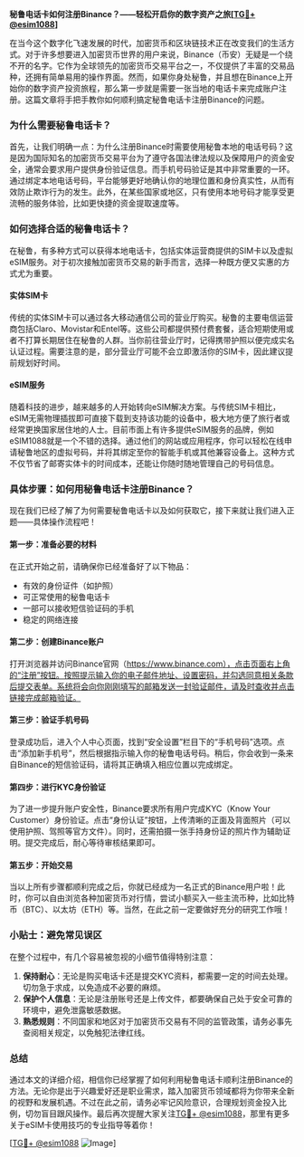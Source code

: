 **秘鲁电话卡如何注册Binance？——轻松开启你的数字资产之旅[[TG💪+ @esim1088](https://t.me/s/esim1088)]**

在当今这个数字化飞速发展的时代，加密货币和区块链技术正在改变我们的生活方式。对于许多想要进入加密货币世界的用户来说，Binance（币安）无疑是一个绕不开的名字。它作为全球领先的加密货币交易平台之一，不仅提供了丰富的交易品种，还拥有简单易用的操作界面。然而，如果你身处秘鲁，并且想在Binance上开始你的数字资产投资旅程，那么第一步就是需要一张当地的电话卡来完成账户注册。这篇文章将手把手教你如何顺利搞定秘鲁电话卡注册Binance的问题。

### 为什么需要秘鲁电话卡？

首先，让我们明确一点：为什么注册Binance时需要使用秘鲁本地的电话号码？这是因为国际知名的加密货币交易平台为了遵守各国法律法规以及保障用户的资金安全，通常会要求用户提供身份验证信息。而手机号码验证是其中非常重要的一环。通过绑定本地电话号码，平台能够更好地确认你的地理位置和身份真实性，从而有效防止欺诈行为的发生。此外，在某些国家或地区，只有使用本地号码才能享受更流畅的服务体验，比如更快捷的资金提取速度等。

### 如何选择合适的秘鲁电话卡？

在秘鲁，有多种方式可以获得本地电话卡，包括实体运营商提供的SIM卡以及虚拟eSIM服务。对于初次接触加密货币交易的新手而言，选择一种既方便又实惠的方式尤为重要。

#### 实体SIM卡

传统的实体SIM卡可以通过各大移动通信公司的营业厅购买。秘鲁的主要电信运营商包括Claro、Movistar和Entel等。这些公司都提供预付费套餐，适合短期使用或者不打算长期居住在秘鲁的人群。当你前往营业厅时，记得携带护照以便完成实名认证过程。需要注意的是，部分营业厅可能不会立即激活你的SIM卡，因此建议提前规划好时间。

#### eSIM服务

随着科技的进步，越来越多的人开始转向eSIM解决方案。与传统SIM卡相比，eSIM无需物理插拔即可直接下载到支持该功能的设备中，极大地方便了旅行者或经常更换国家居住地的人士。目前市面上有许多提供eSIM服务的品牌，例如eSIM1088就是一个不错的选择。通过他们的网站或应用程序，你可以轻松在线申请秘鲁地区的虚拟号码，并将其绑定至你的智能手机或其他兼容设备上。这种方式不仅节省了邮寄实体卡的时间成本，还能让你随时随地管理自己的号码信息。

### 具体步骤：如何用秘鲁电话卡注册Binance？

现在我们已经了解了为何需要秘鲁电话卡以及如何获取它，接下来就让我们进入正题——具体操作流程吧！

#### 第一步：准备必要的材料

在正式开始之前，请确保你已经准备好了以下物品：
- 有效的身份证件（如护照）
- 可正常使用的秘鲁电话卡
- 一部可以接收短信验证码的手机
- 稳定的网络连接

#### 第二步：创建Binance账户

打开浏览器并访问Binance官网（https://www.binance.com），点击页面右上角的“注册”按钮。按照提示输入你的电子邮件地址、设置密码，并勾选同意相关条款后提交表单。系统将会向你刚刚填写的邮箱发送一封验证邮件，请及时查收并点击链接完成邮箱验证。

#### 第三步：验证手机号码

登录成功后，进入个人中心页面，找到“安全设置”栏目下的“手机号码”选项。点击“添加新手机号”，然后根据指示输入你的秘鲁电话号码。稍后，你会收到一条来自Binance的短信验证码，请将其正确填入相应位置以完成绑定。

#### 第四步：进行KYC身份验证

为了进一步提升账户安全性，Binance要求所有用户完成KYC（Know Your Customer）身份验证。点击“身份认证”按钮，上传清晰的正面及背面照片（可以使用护照、驾照等官方文件）。同时，还需拍摄一张手持身份证的照片作为辅助证明。提交完成后，耐心等待审核结果即可。

#### 第五步：开始交易

当以上所有步骤都顺利完成之后，你就已经成为一名正式的Binance用户啦！此时，你可以自由浏览各种加密货币对行情，尝试小额买入一些主流币种，比如比特币（BTC）、以太坊（ETH）等。当然，在此之前一定要做好充分的研究工作哦！

### 小贴士：避免常见误区

在整个过程中，有几个容易被忽视的小细节值得特别注意：

1. **保持耐心**：无论是购买电话卡还是提交KYC资料，都需要一定的时间去处理。切勿急于求成，以免造成不必要的麻烦。
2. **保护个人信息**：无论是注册账号还是上传文件，都要确保自己处于安全可靠的环境中，避免泄露敏感数据。
3. **熟悉规则**：不同国家和地区对于加密货币交易有不同的监管政策，请务必事先查阅相关规定，以免触犯法律红线。

### 总结

通过本文的详细介绍，相信你已经掌握了如何利用秘鲁电话卡顺利注册Binance的方法。无论你是出于兴趣爱好还是职业需求，踏入加密货币领域都将为你带来全新的视野和发展机遇。不过在此之前，请务必牢记风险意识，合理规划资金投入比例，切勿盲目跟风操作。最后再次提醒大家关注[TG💪+ @esim1088](https://t.me/s/esim1088)，那里有更多关于eSIM卡使用技巧的专业指导等着你！

[[TG💪+ @esim1088](https://t.me/s/esim1088) ![Image](https://i.postimg.cc/4NQfJmqS/Snipaste-2025-05-13-00-14-12.png)]